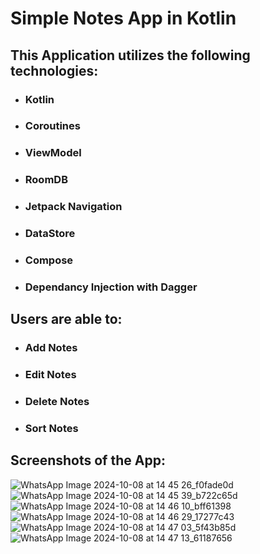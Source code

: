 # Simple Notes App in Kotlin
## This Application utilizes the following technologies:
- ### Kotlin
- ### Coroutines
- ### ViewModel
- ### RoomDB
- ### Jetpack Navigation
- ### DataStore
- ### Compose
- ### Dependancy Injection with Dagger

## Users are able to:
- ### Add Notes
- ### Edit Notes
- ### Delete Notes
- ### Sort Notes

## Screenshots of the App:
![WhatsApp Image 2024-10-08 at 14 45 26_f0fade0d](https://github.com/user-attachments/assets/07400607-2627-4736-b9e3-0f3b42d200e6)
![WhatsApp Image 2024-10-08 at 14 45 39_b722c65d](https://github.com/user-attachments/assets/2a694180-e8db-4d6e-b6fe-0c6a1aa7167c)
![WhatsApp Image 2024-10-08 at 14 46 10_bff61398](https://github.com/user-attachments/assets/45038682-85df-4737-8e8f-65fc40c1aca8)
![WhatsApp Image 2024-10-08 at 14 46 29_17277c43](https://github.com/user-attachments/assets/ab7eddfe-d77c-46e4-952c-d8a8bc336854)
![WhatsApp Image 2024-10-08 at 14 47 03_5f43b85d](https://github.com/user-attachments/assets/1186c28d-e42e-42a3-adeb-4b5f8f89cb51)
![WhatsApp Image 2024-10-08 at 14 47 13_61187656](https://github.com/user-attachments/assets/a9a8b39a-5289-49f0-ba31-63f70678c0ca)
